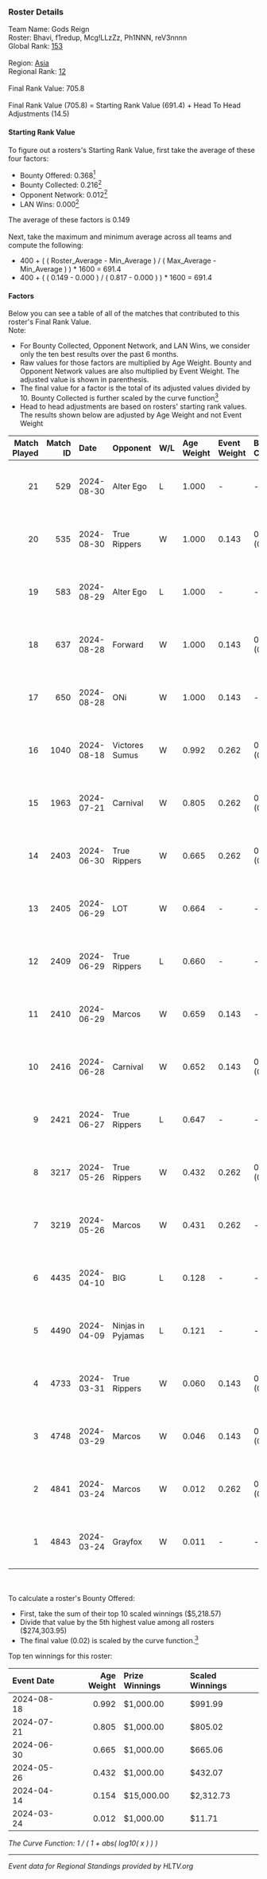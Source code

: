 ### Roster Details<br />
Team Name: Gods Reign<br />
Roster: Bhavi, f1redup, Mcg!LLzZz, Ph1NNN, reV3nnnn<br />
Global Rank: [153](../../standings_global_2024_09_18.md)<br />
<br />
Region: [Asia]( ../../standings_asia_2024_09_18.md)<br />
Regional Rank: [12]( ../../standings_asia_2024_09_18.md)<br />
<br />
Final Rank Value:  705.8<br />
<br />
Final Rank Value (705.8) = Starting Rank Value (691.4) + Head To Head Adjustments (14.5)<br />

#### Starting Rank Value<br />
To figure out a rosters's Starting Rank Value, first take the average of these four factors:<br />
- Bounty Offered: 0.368[<sup>1</sup>](#table2)
- Bounty Collected: 0.216[<sup>2</sup>](#table1)
- Opponent Network: 0.012[<sup>2</sup>](#table1)
- LAN Wins: 0.000[<sup>2</sup>](#table1)

The average of these factors is 0.149<br />
<br />
Next, take the maximum and minimum average across all teams and compute the following:<br />
- 400 + ( ( Roster_Average - Min_Average ) / ( Max_Average - Min_Average ) ) * 1600 = 691.4
- 400 + ( ( 0.149 - 0.000 ) / ( 0.817 - 0.000 ) ) * 1600 = 691.4


#### Factors<br />
Below you can see a table of all of the matches that contributed to this roster's Final Rank Value.<br />
Note:<br />

- For Bounty Collected, Opponent Network, and LAN Wins, we consider only the ten best results over the past 6 months.
- Raw values for those factors are multiplied by Age Weight. Bounty and Opponent Network values are also multiplied by Event Weight. The adjusted value is shown in parenthesis.
- The final value for a factor is the total of its adjusted values divided by 10. Bounty Collected is further scaled by the curve function[<sup>3</sup>](#curveFunction)
- Head to head adjustments are based on rosters' starting rank values. The results shown below are adjusted by Age Weight and not Event Weight
<span id="table1"></span><br />


| Match Played | Match ID | Date       | Opponent          | W/L | Age Weight | Event Weight | Bounty Collected | Opponent Network | LAN Wins  | H2H Adj. | Roster                                      |
| -: | -: | :- | :- | :- | :- | :- | :- | :- | :- | -: | :- |
|           21 |      529 | 2024-08-30 | Alter Ego         | L   | 1.000      | -            | -                | -                | -         |   -18.77 | Bhavi, f1redup, Mcg!LLzZz, Ph1NNN, reV3nnnn |
|           20 |      535 | 2024-08-30 | True Rippers      | W   | 1.000      | 0.143        | 0.003 (0.000)    | 0.208 (0.030)    | 0 (0.000) |    13.65 | Bhavi, f1redup, Mcg!LLzZz, Ph1NNN, reV3nnnn |
|           19 |      583 | 2024-08-29 | Alter Ego         | L   | 1.000      | -            | -                | -                | -         |   -19.82 | Bhavi, f1redup, Ph1NNN, R2B2, reV3nnnn      |
|           18 |      637 | 2024-08-28 | Forward           | W   | 1.000      | 0.143        | 0.000 (0.000)    | 0.038 (0.005)    | 0 (0.000) |     6.54 | Bhavi, f1redup, Ph1NNN, R2B2, reV3nnnn      |
|           17 |      650 | 2024-08-28 | ONi               | W   | 1.000      | 0.143        | -                | 0.113 (0.016)    | 0 (0.000) |     6.33 | Bhavi, f1redup, Ph1NNN, R2B2, reV3nnnn      |
|           16 |     1040 | 2024-08-18 | Victores Sumus    | W   | 0.992      | 0.262        | 0.002 (0.000)    | -                | 0 (0.000) |     8.11 | Bhavi, f1redup, Ph1NNN, R2B2, reV3nnnn      |
|           15 |     1963 | 2024-07-21 | Carnival          | W   | 0.805      | 0.262        | 0.002 (0.000)    | -                | 0 (0.000) |     6.22 | Bhavi, f1redup, Ph1NNN, R2B2, reV3nnnn      |
|           14 |     2403 | 2024-06-30 | True Rippers      | W   | 0.665      | 0.262        | 0.003 (0.001)    | 0.208 (0.036)    | 0 (0.000) |    10.13 | 1nhuman, Bhavi, Ph1NNN, R2B2, reV3nnnn      |
|           13 |     2405 | 2024-06-29 | LOT               | W   | 0.664      | -            | -                | -                | 0 (0.000) |     3.41 | Bhavi, f1redup, Ph1NNN, R2B2, reV3nnnn      |
|           12 |     2409 | 2024-06-29 | True Rippers      | L   | 0.660      | -            | -                | -                | -         |   -11.03 | Bhavi, f1redup, Ph1NNN, R2B2, reV3nnnn      |
|           11 |     2410 | 2024-06-29 | Marcos            | W   | 0.659      | 0.143        | -                | 0.024 (0.002)    | 0 (0.000) |     4.86 | Bhavi, f1redup, Ph1NNN, R2B2, reV3nnnn      |
|           10 |     2416 | 2024-06-28 | Carnival          | W   | 0.652      | 0.143        | 0.002 (0.000)    | -                | 0 (0.000) |     5.48 | Bhavi, f1redup, Ph1NNN, R2B2, reV3nnnn      |
|            9 |     2421 | 2024-06-27 | True Rippers      | L   | 0.647      | -            | -                | -                | -         |   -11.31 | Bhavi, f1redup, Ph1NNN, R2B2, reV3nnnn      |
|            8 |     3217 | 2024-05-26 | True Rippers      | W   | 0.432      | 0.262        | 0.003 (0.000)    | 0.208 (0.024)    | 0 (0.000) |     6.10 | 1nhuman, Bhavi, Ph1NNN, R2B2, reV3nnnn      |
|            7 |     3219 | 2024-05-26 | Marcos            | W   | 0.431      | 0.262        | -                | 0.024 (0.003)    | -         |     3.22 | Bhavi, f1redup, Ph1NNN, R2B2, reV3nnnn      |
|            6 |     4435 | 2024-04-10 | BIG               | L   | 0.128      | -            | -                | -                | -         |    -0.07 | Bhavi, f1redup, Ph1NNN, R2B2, yoom          |
|            5 |     4490 | 2024-04-09 | Ninjas in Pyjamas | L   | 0.121      | -            | -                | -                | -         |    -0.06 | Bhavi, f1redup, Ph1NNN, R2B2, yoom          |
|            4 |     4733 | 2024-03-31 | True Rippers      | W   | 0.060      | 0.143        | 0.003 (0.000)    | 0.208 (0.002)    | -         |     0.84 | Bhavi, f1redup, Ph1NNN, R2B2, reV3nnnn      |
|            3 |     4748 | 2024-03-29 | Marcos            | W   | 0.046      | 0.143        | 0.000 (0.000)    | 0.000 (0.000)    | -         |     0.46 | Bhavi, f1redup, Ph1NNN, R2B2, reV3nnnn      |
|            2 |     4841 | 2024-03-24 | Marcos            | W   | 0.012      | 0.262        | 0.000 (0.000)    | 0.000 (0.000)    | -         |     0.12 | Bhavi, f1redup, Ph1NNN, R2B2, reV3nnnn      |
|            1 |     4843 | 2024-03-24 | Grayfox           | W   | 0.011      | -            | -                | -                | -         |     0.06 | Bhavi, f1redup, Ph1NNN, R2B2, reV3nnnn      |

<br />
<span id="table2"></span><br />
To calculate a roster's Bounty Offered:<br />

- First, take the sum of their top 10 scaled winnings ($5,218.57)
- Divide that value by the 5th highest value among all rosters ($274,303.95)
- The final value (0.02) is scaled by the curve function.[<sup>3</sup>](#curveFunction)

Top ten winnings for this roster:<br />

| Event Date | Age Weight | Prize Winnings | Scaled Winnings |
| :- | -: | :- | :- |
| 2024-08-18 |      0.992 | $1,000.00      | $991.99         |
| 2024-07-21 |      0.805 | $1,000.00      | $805.02         |
| 2024-06-30 |      0.665 | $1,000.00      | $665.06         |
| 2024-05-26 |      0.432 | $1,000.00      | $432.07         |
| 2024-04-14 |      0.154 | $15,000.00     | $2,312.73       |
| 2024-03-24 |      0.012 | $1,000.00      | $11.71          |


<span id="curveFunction"></span>_The Curve Function: 1 / ( 1 + abs( log10( x ) ) )_<br />

---
_Event data for Regional Standings provided by HLTV.org_<br />

